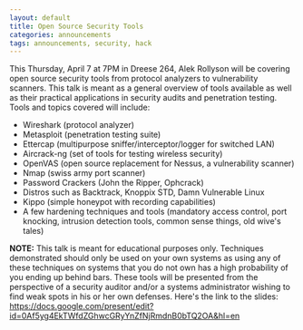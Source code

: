 ```yaml
---
layout: default
title: Open Source Security Tools
categories: announcements
tags: announcements, security, hack
---
```

This Thursday, April 7 at 7PM in Dreese 264, Alek Rollyson will be covering open source security tools from protocol analyzers to vulnerability scanners. This talk is meant as a general overview of tools available as well as their practical applications in security audits and penetration testing. Tools and topics covered will include:

*   Wireshark (protocol analyzer)
*   Metasploit (penetration testing suite)
*   Ettercap (multipurpose sniffer/interceptor/logger for switched LAN)
*   Aircrack-ng (set of tools for testing wireless security)
*   OpenVAS (open source replacement for Nessus, a vulnerability scanner)
*   Nmap (swiss army port scanner)
*   Password Crackers (John the Ripper, Ophcrack)
*   Distros such as Backtrack, Knoppix STD, Damn Vulnerable Linux
*   Kippo (simple honeypot with recording capabilities)
*   A few hardening techniques and tools (mandatory access control, port knocking, intrusion detection tools, common sense things, old wive's tales)

**NOTE:** This talk is meant for educational purposes only. Techniques demonstrated should only be used on your own systems as using any of these techniques on systems that you do not own has a high probability of you ending up behind bars. These tools will be presented from the perspective of a security auditor and/or a systems administrator wishing to find weak spots in his or her own defenses. Here's the link to the slides: https://docs.google.com/present/edit?id=0Af5yg4EkTWfdZGhwcGRyYnZfNjRmdnB0bTQ2OA&hl=en
